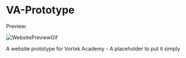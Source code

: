 # VA-Prototype
Preview:

![WebsitePreviewGif](https://i.imgur.com/iitmxSo.gif)

A website prototype for Vortek Academy - A placeholder to put it simply
